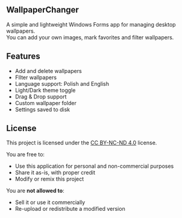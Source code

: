 ## WallpaperChanger

A simple and lightweight Windows Forms app for managing desktop wallpapers.  
You can add your own images, mark favorites and filter wallpapers.

## Features

- Add and delete wallpapers
- FIlter wallpapers
- Language support: Polish and English
- Light/Dark theme toggle
- Drag & Drop support
- Custom wallpaper folder
- Settings saved to disk

## License

This project is licensed under the [CC BY-NC-ND 4.0](https://creativecommons.org/licenses/by-nc-nd/4.0/) license.

You are free to:
- Use this application for personal and non-commercial purposes
- Share it as-is, with proper credit
- Modify or remix this project

You are **not allowed to**:
- Sell it or use it commercially
- Re-upload or redistribute a modified version
